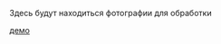 Здесь будут находиться фотографии для обработки

[демо](https://fitophoto.github.io/ann/photos/demo.html)
